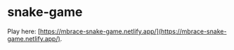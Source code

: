 # snake-game

Play here: [https://mbrace-snake-game.netlify.app/](https://mbrace-snake-game.netlify.app/).
